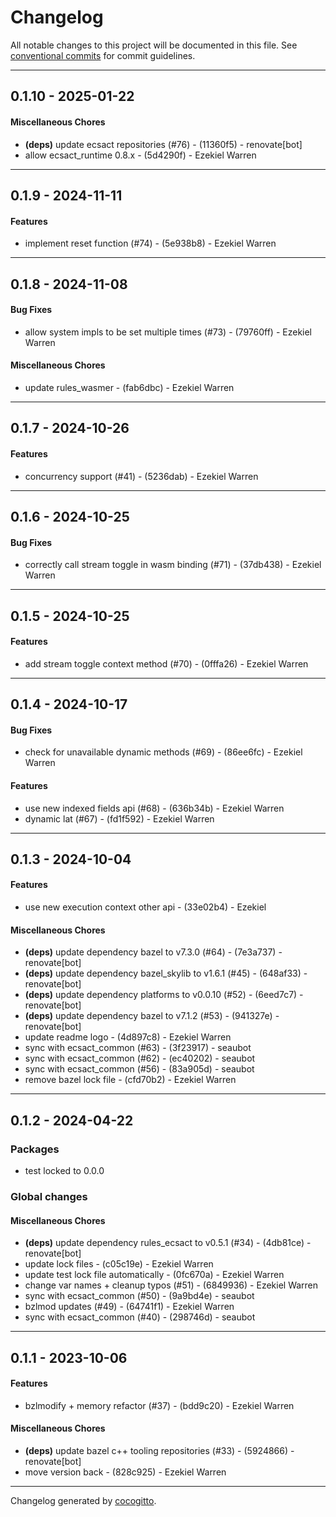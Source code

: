 # Changelog
All notable changes to this project will be documented in this file. See [conventional commits](https://www.conventionalcommits.org/) for commit guidelines.

- - -
## 0.1.10 - 2025-01-22
#### Miscellaneous Chores
- **(deps)** update ecsact repositories (#76) - (11360f5) - renovate[bot]
- allow ecsact_runtime 0.8.x - (5d4290f) - Ezekiel Warren

- - -

## 0.1.9 - 2024-11-11
#### Features
- implement reset function (#74) - (5e938b8) - Ezekiel Warren

- - -

## 0.1.8 - 2024-11-08
#### Bug Fixes
- allow system impls to be set multiple times (#73) - (79760ff) - Ezekiel Warren
#### Miscellaneous Chores
- update rules_wasmer - (fab6dbc) - Ezekiel Warren

- - -

## 0.1.7 - 2024-10-26
#### Features
- concurrency support (#41) - (5236dab) - Ezekiel Warren

- - -

## 0.1.6 - 2024-10-25
#### Bug Fixes
- correctly call stream toggle in wasm binding (#71) - (37db438) - Ezekiel Warren

- - -

## 0.1.5 - 2024-10-25
#### Features
- add stream toggle context method (#70) - (0fffa26) - Ezekiel Warren

- - -

## 0.1.4 - 2024-10-17
#### Bug Fixes
- check for unavailable dynamic methods (#69) - (86ee6fc) - Ezekiel Warren
#### Features
- use new indexed fields api (#68) - (636b34b) - Ezekiel Warren
- dynamic lat (#67) - (fd1f592) - Ezekiel Warren

- - -

## 0.1.3 - 2024-10-04
#### Features
- use new execution context other api - (33e02b4) - Ezekiel
#### Miscellaneous Chores
- **(deps)** update dependency bazel to v7.3.0 (#64) - (7e3a737) - renovate[bot]
- **(deps)** update dependency bazel_skylib to v1.6.1 (#45) - (648af33) - renovate[bot]
- **(deps)** update dependency platforms to v0.0.10 (#52) - (6eed7c7) - renovate[bot]
- **(deps)** update dependency bazel to v7.1.2 (#53) - (941327e) - renovate[bot]
- update readme logo - (4d897c8) - Ezekiel Warren
- sync with ecsact_common (#63) - (3f23917) - seaubot
- sync with ecsact_common (#62) - (ec40202) - seaubot
- sync with ecsact_common (#56) - (83a905d) - seaubot
- remove bazel lock file - (cfd70b2) - Ezekiel Warren

- - -

## 0.1.2 - 2024-04-22
### Packages
- test locked to 0.0.0
### Global changes
#### Miscellaneous Chores
- **(deps)** update dependency rules_ecsact to v0.5.1 (#34) - (4db81ce) - renovate[bot]
- update lock files - (c05c19e) - Ezekiel Warren
- update test lock file automatically - (0fc670a) - Ezekiel Warren
- change var names + cleanup typos (#51) - (6849936) - Ezekiel Warren
- sync with ecsact_common (#50) - (9a9bd4e) - seaubot
- bzlmod updates (#49) - (64741f1) - Ezekiel Warren
- sync with ecsact_common (#40) - (298746d) - seaubot

- - -

## 0.1.1 - 2023-10-06
#### Features
- bzlmodify + memory refactor (#37) - (bdd9c20) - Ezekiel Warren
#### Miscellaneous Chores
- **(deps)** update bazel c++ tooling repositories (#33) - (5924866) - renovate[bot]
- move version back - (828c925) - Ezekiel Warren

- - -

Changelog generated by [cocogitto](https://github.com/cocogitto/cocogitto).
